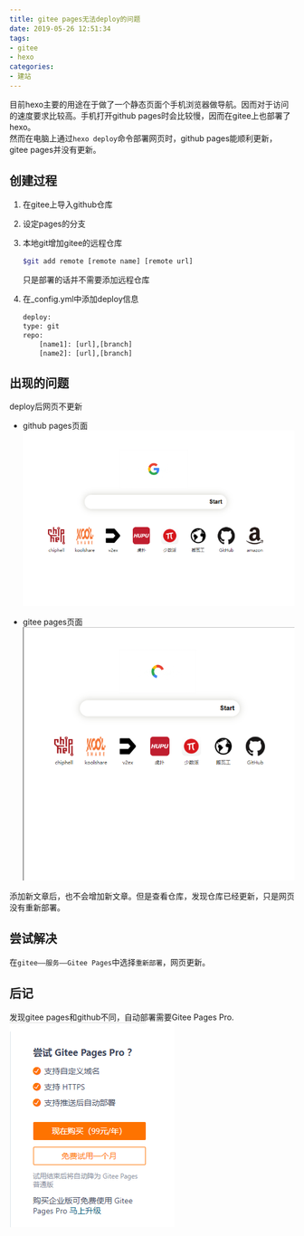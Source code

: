 ```yaml
---
title: gitee pages无法deploy的问题
date: 2019-05-26 12:51:34
tags: 
- gitee 
- hexo
categories:
- 建站
---
```


目前hexo主要的用途在于做了一个静态页面个手机浏览器做导航。因而对于访问的速度要求比较高。手机打开github pages时会比较慢，因而在gitee上也部署了hexo。  
然而在电脑上通过`hexo deploy`命令部署网页时，github pages能顺利更新，gitee pages并没有更新。 

<!-- more -->

## 创建过程

1. 在gitee上导入github仓库
2. 设定pages的分支
3. 本地git增加gitee的远程仓库

    ```bash
    $git add remote [remote name] [remote url]
    ```

    只是部署的话并不需要添加远程仓库

4. 在_config.yml中添加deploy信息

    ```
    deploy:
    type: git
    repo:
        [name1]: [url],[branch]
        [name2]: [url],[branch]
    ```

## 出现的问题

deploy后网页不更新

- github pages页面  
![github pages](/images/github.png)

- gitee pages页面  
![gitee pages](/images/gitee.png)

添加新文章后，也不会增加新文章。但是查看仓库，发现仓库已经更新，只是网页没有重新部署。

## 尝试解决

在`gitee——服务——Gitee Pages`中选择`重新部署`，网页更新。

## 后记

发现gitee pages和github不同，自动部署需要Gitee Pages Pro.
![gitee pages pro](/images/gitee_pages_pro.png)
